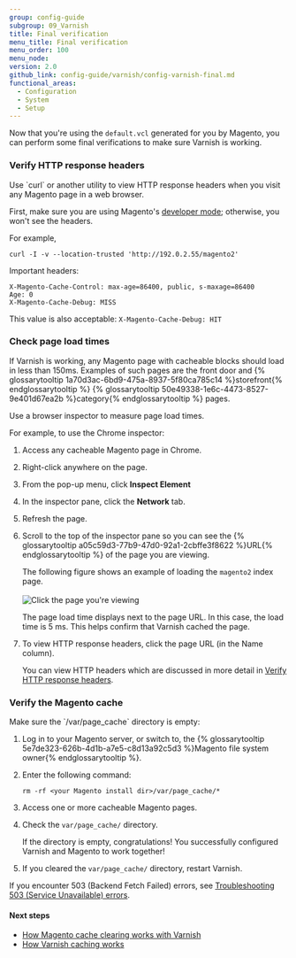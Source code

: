 ```yaml
---
group: config-guide
subgroup: 09_Varnish
title: Final verification
menu_title: Final verification
menu_order: 100
menu_node:
version: 2.0
github_link: config-guide/varnish/config-varnish-final.md
functional_areas:
  - Configuration
  - System
  - Setup
---
```


Now that you're using the `default.vcl` generated for you by Magento, you can perform some final verifications to make sure Varnish is working.

<h3 id="config-varnish-final-verify-headers">Verify HTTP response headers</h3>
Use `curl` or another utility to view HTTP response headers when you visit any Magento page in a web browser.

First, make sure you are using Magento's [developer mode]({{page.baseurl}}/config-guide/cli/config-cli-subcommands-mode.html#config-mode-change); otherwise, you won't see the headers.

For example,

	curl -I -v --location-trusted 'http://192.0.2.55/magento2'

Important headers:

	X-Magento-Cache-Control: max-age=86400, public, s-maxage=86400
	Age: 0
	X-Magento-Cache-Debug: MISS

<div class="bs-callout bs-callout-info" id="info">
	<p>This value is also acceptable: <code>X-Magento-Cache-Debug: HIT</code></p>
</div>

<h3 id="config-varnish-final-response">Check page load times</h3>
If Varnish is working, any Magento page with cacheable blocks should load in less than 150ms. Examples of such pages are the front door and {% glossarytooltip 1a70d3ac-6bd9-475a-8937-5f80ca785c14 %}storefront{% endglossarytooltip %} {% glossarytooltip 50e49338-1e6c-4473-8527-9e401d67ea2b %}category{% endglossarytooltip %} pages.

Use a browser inspector to measure page load times.

For example, to use the Chrome inspector:

1.	Access any cacheable Magento page in Chrome.
2.	Right-click anywhere on the page.
3.	From the pop-up menu, click **Inspect Element**
4.	In the inspector pane, click the **Network** tab.
5.	Refresh the page.
6.	Scroll to the top of the inspector pane so you can see the {% glossarytooltip a05c59d3-77b9-47d0-92a1-2cbffe3f8622 %}URL{% endglossarytooltip %} of the page you are viewing.

	The following figure shows an example of loading the `magento2` index page.<br><br>
	<img src="{{ site.baseurl }}/common/images/config_varnish_inspector.png" alt="Click the page you're viewing">

	The page load time displays next to the page URL. In this case, the load time is 5 ms. This helps confirm that Varnish cached the page.

7.	To view HTTP response headers, click the page URL (in the Name column).

	You can view HTTP headers which are discussed in more detail in <a href="#config-varnish-final-verify-headers">Verify HTTP response headers</a>.

<h3 id="config-varnish-final-verify-cache">Verify the Magento cache</h3>
Make sure the `<your Magento install dir>/var/page_cache` directory is empty:

1.	Log in to your Magento server, or switch to, the {% glossarytooltip 5e7de323-626b-4d1b-a7e5-c8d13a92c5d3 %}Magento file system owner{% endglossarytooltip %}.
2.	Enter the following command:

		rm -rf <your Magento install dir>/var/page_cache/*

3.	Access one or more cacheable Magento pages.
4.	Check the `var/page_cache/` directory.

	If the directory is empty, congratulations! You successfully configured Varnish and Magento to work together!
5.	If you cleared the `var/page_cache/` directory, restart Varnish.

<div class="bs-callout bs-callout-info" id="info">
	<p>If you encounter 503 (Backend Fetch Failed) errors, see <a href="{{page.baseurl}}/config-guide/varnish/tshoot-varnish-503.html">Troubleshooting 503 (Service Unavailable) errors</a>.</p>
</div>

#### Next steps
*	<a href="{{page.baseurl}}/config-guide/varnish/use-varnish-cache.html">How Magento cache clearing works with Varnish</a>
*	<a href="{{page.baseurl}}/config-guide/varnish/use-varnish-cache-how.html">How Varnish caching works</a>
